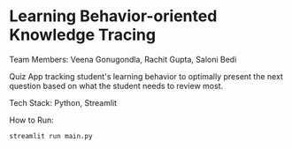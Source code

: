 # Learning Behavior-oriented Knowledge Tracing

Team Members: Veena Gonugondla, Rachit Gupta, Saloni Bedi

Quiz App tracking student's learning behavior to optimally present the next question based on what the student needs to review most.

Tech Stack: Python, Streamlit

How to Run:

``` streamlit run main.py ```
